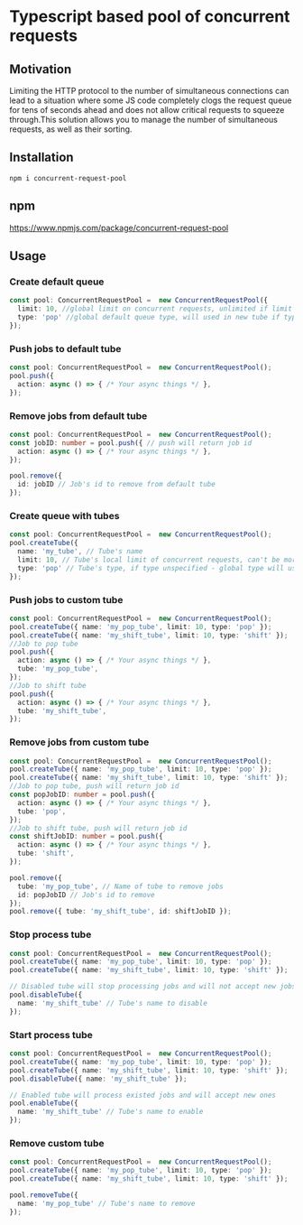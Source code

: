 # Typescript based pool of concurrent requests

## Motivation 

Limiting the HTTP protocol to the number of simultaneous connections can lead to a situation where some JS code completely clogs the request queue for tens of seconds ahead and does not allow critical requests to squeeze through.This solution allows you to manage the number of simultaneous requests, as well as their sorting.

## Installation

```npm i concurrent-request-pool```

## npm

https://www.npmjs.com/package/concurrent-request-pool

## Usage

### Create default queue

```typescript
const pool: ConcurrentRequestPool =  new ConcurrentRequestPool({
  limit: 10, //global limit on concurrent requests, unlimited if limit equal 0 or unspecified
  type: 'pop' //global default queue type, will used in new tube if type field unspecified, if global type not specified 'pop' will be used
});
```

### Push jobs to default tube

```typescript
const pool: ConcurrentRequestPool =  new ConcurrentRequestPool();
pool.push({
  action: async () => { /* Your async things */ },
});
```

### Remove jobs from default tube

```typescript
const pool: ConcurrentRequestPool =  new ConcurrentRequestPool();
const jobID: number = pool.push({ // push will return job id
  action: async () => { /* Your async things */ },
});

pool.remove({
  id: jobID // Job's id to remove from default tube
});
```

### Create queue with tubes

```typescript
const pool: ConcurrentRequestPool =  new ConcurrentRequestPool();
pool.createTube({
  name: 'my_tube', // Tube's name
  limit: 10, // Tube's local limit of concurrent requests, can't be more than global limit
  type: 'pop' // Tube's type, if type unspecified - global type will used, can be pop or shift
});
```

### Push jobs to custom tube

```typescript
const pool: ConcurrentRequestPool =  new ConcurrentRequestPool();
pool.createTube({ name: 'my_pop_tube', limit: 10, type: 'pop' });
pool.createTube({ name: 'my_shift_tube', limit: 10, type: 'shift' });
//Job to pop tube
pool.push({
  action: async () => { /* Your async things */ },
  tube: 'my_pop_tube',
});
//Job to shift tube
pool.push({
  action: async () => { /* Your async things */ },
  tube: 'my_shift_tube',
});
```

### Remove jobs from custom tube

```typescript
const pool: ConcurrentRequestPool =  new ConcurrentRequestPool();
pool.createTube({ name: 'my_pop_tube', limit: 10, type: 'pop' });
pool.createTube({ name: 'my_shift_tube', limit: 10, type: 'shift' });
//Job to pop tube, push will return job id
const popJobID: number = pool.push({
  action: async () => { /* Your async things */ },
  tube: 'pop',
});
//Job to shift tube, push will return job id
const shiftJobID: number = pool.push({
  action: async () => { /* Your async things */ },
  tube: 'shift',
});

pool.remove({
  tube: 'my_pop_tube', // Name of tube to remove jobs 
  id: popJobID // Job's id to remove
});
pool.remove({ tube: 'my_shift_tube', id: shiftJobID });
```

### Stop process tube

```typescript
const pool: ConcurrentRequestPool =  new ConcurrentRequestPool();
pool.createTube({ name: 'my_pop_tube', limit: 10, type: 'pop' });
pool.createTube({ name: 'my_shift_tube', limit: 10, type: 'shift' });

// Disabled tube will stop processing jobs and will not accept new jobs
pool.disableTube({
  name: 'my_shift_tube' // Tube's name to disable
});
```

### Start process tube

```typescript
const pool: ConcurrentRequestPool =  new ConcurrentRequestPool();
pool.createTube({ name: 'my_pop_tube', limit: 10, type: 'pop' });
pool.createTube({ name: 'my_shift_tube', limit: 10, type: 'shift' });
pool.disableTube({ name: 'my_shift_tube' });

// Enabled tube will process existed jobs and will accept new ones
pool.enableTube({
  name: 'my_shift_tube' // Tube's name to enable
});
```

### Remove custom tube

```typescript
const pool: ConcurrentRequestPool =  new ConcurrentRequestPool();
pool.createTube({ name: 'my_pop_tube', limit: 10, type: 'pop' });
pool.createTube({ name: 'my_shift_tube', limit: 10, type: 'shift' });

pool.removeTube({
  name: 'my_pop_tube' // Tube's name to remove
});
```
